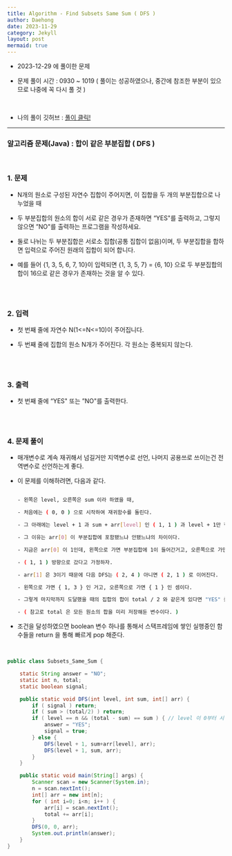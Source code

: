 ```yaml
---
title: Algorithm - Find Subsets Same Sum ( DFS )
author: Daehong
date: 2023-11-29
category: Jekyll
layout: post
mermaid: true
---
```


- 2023-12-29 에 풀이한 문제

- 문제 풀이 시간 : 0930 ~ 1019 ( 풀이는 성공하였으나, 중간에 참조한 부분이 있으므로 나중에 꼭 다시 풀 것 )

<br>

* 나의 풀이 깃허브 : 
[풀이 클릭!](https://github.com/JeonDaehong/study-java-algorithm/blob/main/dfs_bfs/Subsets_Same_Sum.java)

<hr>

### 알고리즘 문제(Java) : 합이 같은 부분집합 ( DFS )

<br>

### 1. 문제

 - N개의 원소로 구성된 자연수 집합이 주어지면, 이 집합을 두 개의 부분집합으로 나누었을 때
 
 - 두 부분집합의 원소의 합이 서로 같은 경우가 존재하면 “YES"를 출력하고, 그렇지 않으면 ”NO"를 출력하는 프로그램을 작성하세요.
 
 - 둘로 나뉘는 두 부분집합은 서로소 집합(공통 집합이 없음)이며, 두 부분집합을 합하면 입력으로 주어진 원래의 집합이 되어 합니다.
 
 - 예를 들어 {1, 3, 5, 6, 7, 10}이 입력되면 {1, 3, 5, 7} = {6, 10} 으로 두 부분집합의 합이 16으로 같은 경우가 존재하는 것을 알 수 있다.

<br>
<br>

### 2. 입력

 - 첫 번째 줄에 자연수 N(1<=N<=10)이 주어집니다.
 
 - 두 번째 줄에 집합의 원소 N개가 주어진다. 각 원소는 중복되지 않는다.

<br>
<br>

### 3. 출력

 - 첫 번째 줄에 “YES" 또는 ”NO"를 출력한다.

<br>
<br>

### 4. 문제 풀이
 - 매개변수로 계속 재귀해서 넘길거만 지역변수로 선언, 나머지 공용쓰로 쓰이는건 전역변수로 선언하는게 좋다.
 
 - 이 문제를 이해하려면, 다음과 같다.

	```bash

	- 왼쪽은 level, 오른쪽은 sum 이라 하였을 때,
	
 	- 처음에는 ( 0, 0 ) 으로 시작하여 재귀함수를 돌린다.
	
    - 그 아래에는 level + 1 과 sum + arr[level] 인 ( 1, 1 ) 과 level + 1만 한, ( 1. 0 ) 이 된다.
	
    - 그 이유는 arr[0] 이 부분집합에 포함됐느냐 안됐느냐의 차이이다.
	
    - 지금은 arr[0] 이 1인데, 왼쪽으로 가면 부분집합에 1이 들어간거고, 오른쪽으로 가면 부분집합에 1이 들어가지 않은거라 할 수 있다.
	
    - ( 1, 1 ) 방향으로 갔다고 가정하자.
	
    - arr[1] 은 3이기 때문에 다음 DFS는 ( 2, 4 ) 아니면 ( 2, 1 ) 로 이어진다.
	
    - 왼쪽으로 가면 { 1, 3 } 인 거고, 오른쪽으로 가면 { 1 } 인 셈이다.
	
    - 그렇게 마지막까지 도달했을 때의 집합의 합이 total / 2 와 같은게 있다면 "YES" 를 출력하면 된다.
	
    - ( 참고로 total 은 모든 원소의 합을 미리 저장해둔 변수이다. )

	```

 - 조건을 달성하였으면 boolean 변수 하나를 통해서 스택프레임에 쌓인 실행중인 함수들을 return 을 통해 빠르게 pop 해준다.
 
 <br>


```java
public class Subsets_Same_Sum {

    static String answer = "NO";
    static int n, total;
    static boolean signal;

    public static void DFS(int level, int sum, int[] arr) {
        if ( signal ) return;
        if ( sum > (total/2) ) return;
        if ( level == n && (total - sum) == sum ) { // level 이 0부터 시작, 원소 갯수가 5라면, 0,1,2,3,4 배열을 다 더하고 ( 총 5번 ) 와야지 부분집합 완성이다.
            answer = "YES";
            signal = true;
        } else {
            DFS(level + 1, sum+arr[level], arr);
            DFS(level + 1, sum, arr);
        }
    }

    public static void main(String[] args) {
        Scanner scan = new Scanner(System.in);
        n = scan.nextInt();
        int[] arr = new int[n];
        for ( int i=0; i<n; i++ ) {
            arr[i] = scan.nextInt();
            total += arr[i];
        }
        DFS(0, 0, arr);
        System.out.println(answer);
    }
}
```

<br>
<br>
<br>
<br>
<br>